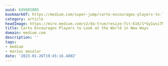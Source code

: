 ```yaml
---
uuid: 645601085
bookmarkOf: https://medium.com/super-jump/carto-encourages-players-to-look-at-the-world-in-new-ways-6b046867805f
category: article
headImage: https://miro.medium.com/v2/da:true/resize:fit:616/1*GyIwsi7M3xT_HvJy73R-kA.gif
title: Carto Encourages Players to Look at the World in New Ways
domain: medium.com
description: ''
tags:
- medium
- marius masalar
date: '2023-01-26T19:45:16.480Z'
---
```



